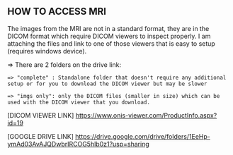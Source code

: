 ## HOW TO ACCESS MRI
The images from the MRI are not in a standard format, they are in the DICOM format which require DICOM viewers to inspect properly.
I am attaching the files and link to one of those viewers that is easy to setup (requires windows device).

  => There are 2 folders on the drive link:
  
	=> "complete" : Standalone folder that doesn't require any additional setup or for you to download the DICOM viewer but may be slower
 
	=> "imgs only": only the DICOM files (smaller in size) which can be used with the DICOM viewer that you download.

[DICOM VIEWER LINK] https://www.onis-viewer.com/ProductInfo.aspx?id=19

[GOOGLE DRIVE LINK] https://drive.google.com/drive/folders/1EeHp-ymAd03AvAJQDwbrIRCOG5hlb0z1?usp=sharing

